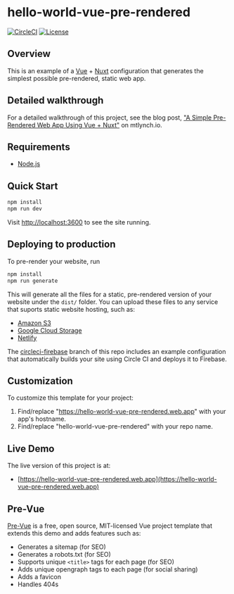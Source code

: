 # hello-world-vue-pre-rendered

[![CircleCI](https://circleci.com/gh/mtlynch/hello-world-vue-pre-rendered.svg?style=svg)](https://circleci.com/gh/mtlynch/hello-world-vue-pre-rendered) [![License](http://img.shields.io/:license-mit-blue.svg?style=flat-square)](LICENSE)

## Overview

This is an example of a [Vue](https://vuejs.org) + [Nuxt](https://nuxtjs.org) configuration that generates the simplest possible pre-rendered, static web app.

## Detailed walkthrough

For a detailed walkthrough of this project, see the blog post, ["A Simple Pre-Rendered Web App Using Vue + Nuxt"](https://mtlynch.io/simple-vue-pre-rendered/) on mtlynch.io.

## Requirements

- [Node.js](https://nodejs.org/en/download/)

## Quick Start

```bash
npm install
npm run dev
```

Visit [http://localhost:3600](http://localhost:3600) to see the site running.

## Deploying to production

To pre-render your website, run

```bash
npm install
npm run generate
```

This will generate all the files for a static, pre-rendered version of your website under the `dist/` folder. You can upload these files to any service that suports static website hosting, such as:

- [Amazon S3](https://docs.aws.amazon.com/AmazonS3/latest/dev/WebsiteHosting.html)
- [Google Cloud Storage](https://cloud.google.com/storage/docs/hosting-static-website)
- [Netlify](https://www.netlify.com/blog/2016/10/27/a-step-by-step-guide-deploying-a-static-site-or-single-page-app/)

The [circleci-firebase](https://github.com/mtlynch/hello-world-vue-pre-rendered/tree/circleci-firebase) branch of this repo includes an example configuration that automatically builds your site using Circle CI and deploys it to Firebase.

## Customization

To customize this template for your project:

1. Find/replace "https://hello-world-vue-pre-rendered.web.app" with your app's hostname.
1. Find/replace "hello-world-vue-pre-rendered" with your repo name.

## Live Demo

The live version of this project is at:

- [https://hello-world-vue-pre-rendered.web.app](https://hello-world-vue-pre-rendered.web.app)

## Pre-Vue

[Pre-Vue](https://github.com/mtlynch/pre-vue) is a free, open source, MIT-licensed Vue project template that extends this demo and adds features such as:

- Generates a sitemap (for SEO)
- Generates a robots.txt (for SEO)
- Supports unique `<title>` tags for each page (for SEO)
- Adds unique opengraph tags to each page (for social sharing)
- Adds a favicon
- Handles 404s
